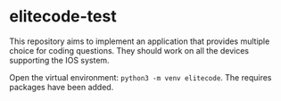 # elitecode-test

This repository aims to implement an application that provides multiple choice for coding questions. They should work on all the devices supporting the IOS system.

Open the virtual environment: ```python3 -m venv elitecode```. The requires packages have been added.
